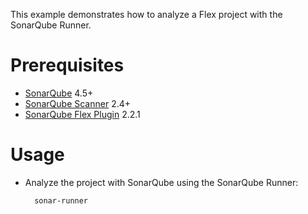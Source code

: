 This example demonstrates how to analyze a Flex project with the SonarQube Runner.

Prerequisites
=============
* [SonarQube](http://www.sonarsource.org/downloads/) 4.5+
* [SonarQube Scanner](http://docs.sonarqube.org/display/SONAR/Analyzing+with+SonarQube+Scanner) 2.4+
* [SonarQube Flex Plugin](http://docs.sonarqube.org/display/PLUG/Flex+Plugin) 2.2.1

Usage
=====
* Analyze the project with SonarQube using the SonarQube Runner:

        sonar-runner
